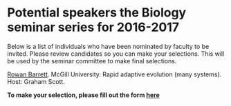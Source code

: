 # Potential speakers the Biology seminar series for 2016-2017


Below is a list of individuals who have been nominated by faculty to be invited. Please review candidates so you can make your selections. This will be used by the seminar committee to make final selections.


[Rowan Barrett](http://barrettlab.ca/). McGill University. Rapid adaptive evolution (many systems). Host: Graham Scott.



**To make your selection, please fill out the form [here](url)**
